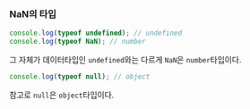 ### NaN의 타입

```js
console.log(typeof undefined); // undefined
console.log(typeof NaN); // number
```

그 자체가 데이터타입인 `undefined`와는 다르게 `NaN`은 `number`타입이다.
<br>

```js
console.log(typeof null); // object
```

참고로 `null`은 `object`타입이다.
